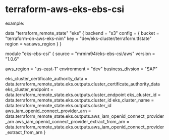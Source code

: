 # terraform-aws-eks-ebs-csi

example:

data "terraform_remote_state" "eks" {
  backend = "s3"
  config = {
    bucket = "terraform-on-aws-eks-nim"
    key    = "dev/eks-cluster/terraform.tfstate"
    region = var.aws_region
  }
}

module "eks-ebs-csi" {
  source  = "mrnim94/eks-ebs-csi/aws"
  version = "1.0.6"

  aws_region = "us-east-1"
  environment = "dev"
  business_divsion = "SAP"

 eks_cluster_certificate_authority_data = data.terraform_remote_state.eks.outputs.cluster_certificate_authority_data
 eks_cluster_endpoint = data.terraform_remote_state.eks.outputs.cluster_endpoint
 eks_cluster_id = data.terraform_remote_state.eks.outputs.cluster_id
 eks_cluster_name = data.terraform_remote_state.eks.outputs.cluster_id
 aws_iam_openid_connect_provider_arn = data.terraform_remote_state.eks.outputs.aws_iam_openid_connect_provider_arn
 aws_iam_openid_connect_provider_extract_from_arn = data.terraform_remote_state.eks.outputs.aws_iam_openid_connect_provider_extract_from_arn
}